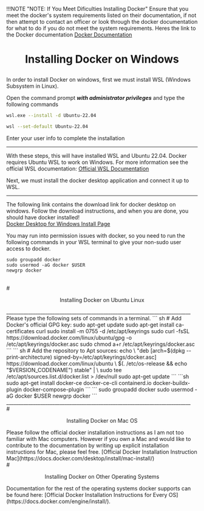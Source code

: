 !!!NOTE "NOTE: If You Meet Dificulties Installing Docker"
    Ensure that you meet the docker's system requirements listed on their documentation, if not then attempt to contact an officer or look through the docker documentation for what to do if you do not meet the system requirements. Heres the link to the Docker documentation [Docker Documentation](https://docs.docker.com/get-docker/)

# <p style="text-align: center;"> Installing Docker on Windows </p>
In order to install Docker on windows, first we must install WSL (Windows Subsystem in Linux).  

Open the command prompt ***with administrator privileges*** and type the following commands  
``` sh
wsl.exe --install -d Ubuntu-22.04
```   
``` sh
wsl --set-default Ubuntu-22.04
```   
Enter your user info to complete the installation  
__________________________________________________________________________

With these steps, this will have installed WSL and Ubuntu 22.04. Docker requires Ubuntu WSL to work on Windows. 
For more information see the official WSL documentation:  [Official WSL Documentation](https://learn.microsoft.com/en-us/windows/wsl/install)

Next, we must install the docker desktop application and connect it up to WSL.
__________________________________________________________________________
The following link contains the download link for docker desktop on windows. 
Follow the download instructions, and when you are done, you should have docker installed!  
[Docker Desktop for Windows Install Page](https://docs.docker.com/desktop/install/windows-install/)  

You may run into permission issues with docker, so you need to run the following commands in your WSL terminal to give your non-sudo user access to docker.
```
sudo groupadd docker
sudo usermod -aG docker $USER
newgrp docker
```

<br>
# <p style="text-align: center;"> Installing Docker on Ubuntu Linux </p>
____________________________________________________________________________
Please type the following sets of commands in a terminal.
``` sh
# Add Docker's official GPG key:
sudo apt-get update
sudo apt-get install ca-certificates curl
sudo install -m 0755 -d /etc/apt/keyrings
sudo curl -fsSL https://download.docker.com/linux/ubuntu/gpg -o /etc/apt/keyrings/docker.asc
sudo chmod a+r /etc/apt/keyrings/docker.asc
```
``` sh
# Add the repository to Apt sources:
echo \
  "deb [arch=$(dpkg --print-architecture) signed-by=/etc/apt/keyrings/docker.asc] https://download.docker.com/linux/ubuntu \
  $(. /etc/os-release && echo "$VERSION_CODENAME") stable" | \
  sudo tee /etc/apt/sources.list.d/docker.list > /dev/null
sudo apt-get update
```
```sh
sudo apt-get install docker-ce docker-ce-cli containerd.io docker-buildx-plugin docker-compose-plugin
```
```
sudo groupadd docker
sudo usermod -aG docker $USER
newgrp docker
```
____________________________________________________________________________

<br>
# <p style="text-align: center;"> Installing Docker on Mac OS</p>
Please follow the official docker installation instructions as I am not too familiar with Mac computers. However if you own a Mac and would like to contribute to the documentation by writing up explicit installation instructions for Mac, please feel free. [Official Docker Installation Instruction Mac](https://docs.docker.com/desktop/install/mac-install/)

<br>
# <p style="text-align: center;"> Installing Docker on Other Operating Systems </p>
Documentation for the rest of the operating systems docker supports can be found here: [Official Docker Installation Instructions for Every OS](https://docs.docker.com/engine/install/).

